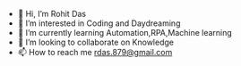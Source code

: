 - 👋 Hi, I’m Rohit Das
- 👀 I’m interested in Coding and Daydreaming
- 🌱 I’m currently learning Automation,RPA,Machine learning
- 💞️ I’m looking to collaborate on Knowledge
- 📫 How to reach me rdas.879@gmail.com

<!---
rohit7044/rohit7044 is a ✨ special ✨ repository because its `README.md` (this file) appears on your GitHub profile.
You can click the Preview link to take a look at your changes.
--->
